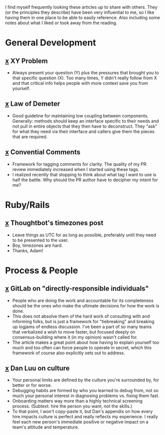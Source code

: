 I find myself frequently looking these articles up to share with others. They (or the principles they describe) have been very influential to me, so I like having them in one place to be able to easily reference. Also including some notes about what I liked or took away from the reading.

# General Development

## [x](https://xyproblem.info/) XY Problem
- Always present your question (Y) plus the pressures that brought you to that specific question (X). Too many times, Y didn't really follow from X and that critical info helps people with more context save you from yourself.

## [x](https://www2.ccs.neu.edu/research/demeter/demeter-method/LawOfDemeter/general-formulation.html) Law of Demeter
- Good guideline for maintaining low coupling between components. Generally: methods should keep an interface specific to their needs and not pull in entire objects that they then have to deconstruct. They "ask" for what they need via their interface and callers give them the pieces that are required.

## [x](https://conventionalcomments.org/) Convential Comments
- Framework for tagging comments for clarity. The quality of my PR review immediately increased when I started using these tags.
- I realized recently that stopping to think about what tag I want to use is half the battle. Why should the PR author have to decipher my intent for me?

# Ruby/Rails

## [x](https://thoughtbot.com/blog/its-about-time-zones) Thoughtbot's timezones post
- Leave things as UTC for as long as possible, preferably until they need to be presented to the user.
- Boy, timezones are hard.
- Thanks, Adam!


# Process & People

## [x](https://handbook.gitlab.com/handbook/people-group/directly-responsible-individuals) GitLab on "directly-responsible individuals"
- People who are doing the work and accountable for its completeness should be the ones who make the ultimate decisions for how the work is done.
- This does not absolve them of the hard work of consulting with and informing folks, but is just a framework for "tiebreaking" and breaking up logjams of endless discussion. I've been a part of so many teams that verbalized a wish to move faster, but focused deeply on consensus-building where it (in my opinion) wasn't called for.
- The article makes a great point about how having to explain yourself too much and too often can force people to operate in secret, which this framework of course also explicitly sets out to address.


## [x](https://danluu.com/culture/) Dan Luu on culture
- Your personal limits are defined by the culture you're surrounded by, for better or for worse.
- Debugging habits are formed by who you learned to debug from, not so much your personal interest in diagnosing problems vs. fixing them fast.
- Onboarding matters way more than a highly technical screening process. (Subtext: hire the person you want, not the skills.)
- To that point, I won't copy-paste it, but Dan's appendix on how every hire impacts culture is perfect and really reflects my experience. I really feel each new person's immediate positive or negative impact on a team's attitude and temperature.

